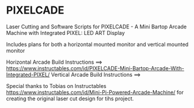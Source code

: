 # PIXELCADE
Laser Cutting and Software Scripts for PIXELCADE - A Mini Bartop Arcade Machine with Integrated PIXEL: LED ART Display

Includes plans for both a horizontal mounted monitor and vertical mounted monitor

Horizontal Arcade Build Instructions ==> https://www.instructables.com/id/PIXELCADE-Mini-Bartop-Arcade-With-Integrated-PIXEL/
Vertical Arcade Build Instructions ==>

Special thanks to Tobias on Instructables https://www.instructables.com/id/Mini-Pi-Powered-Arcade-Machine/ for creating the original laser cut design for tihs project.



